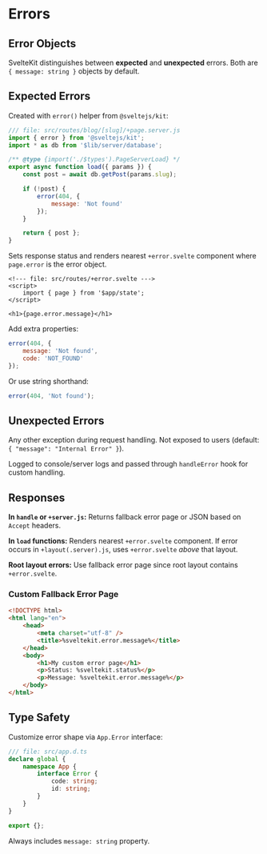 # Errors

## Error Objects

SvelteKit distinguishes between **expected** and **unexpected** errors. Both are `{ message: string }` objects by default.

## Expected Errors

Created with `error()` helper from `@sveltejs/kit`:

```js
/// file: src/routes/blog/[slug]/+page.server.js
import { error } from '@sveltejs/kit';
import * as db from '$lib/server/database';

/** @type {import('./$types').PageServerLoad} */
export async function load({ params }) {
	const post = await db.getPost(params.slug);

	if (!post) {
		error(404, {
			message: 'Not found'
		});
	}

	return { post };
}
```

Sets response status and renders nearest `+error.svelte` component where `page.error` is the error object.

```svelte
<!--- file: src/routes/+error.svelte --->
<script>
	import { page } from '$app/state';
</script>

<h1>{page.error.message}</h1>
```

Add extra properties:

```js
error(404, {
	message: 'Not found',
	code: 'NOT_FOUND'
});
```

Or use string shorthand:

```js
error(404, 'Not found');
```

## Unexpected Errors

Any other exception during request handling. Not exposed to users (default: `{ "message": "Internal Error" }`).

Logged to console/server logs and passed through `handleError` hook for custom handling.

## Responses

**In `handle` or `+server.js`:** Returns fallback error page or JSON based on `Accept` headers.

**In `load` functions:** Renders nearest `+error.svelte` component. If error occurs in `+layout(.server).js`, uses `+error.svelte` _above_ that layout.

**Root layout errors:** Use fallback error page since root layout contains `+error.svelte`.

### Custom Fallback Error Page

```html
<!DOCTYPE html>
<html lang="en">
	<head>
		<meta charset="utf-8" />
		<title>%sveltekit.error.message%</title>
	</head>
	<body>
		<h1>My custom error page</h1>
		<p>Status: %sveltekit.status%</p>
		<p>Message: %sveltekit.error.message%</p>
	</body>
</html>
```

## Type Safety

Customize error shape via `App.Error` interface:

```ts
/// file: src/app.d.ts
declare global {
	namespace App {
		interface Error {
			code: string;
			id: string;
		}
	}
}

export {};
```

Always includes `message: string` property.